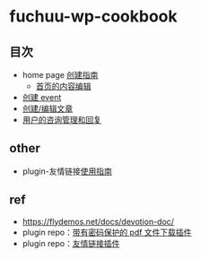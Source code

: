 # fuchuu-wp-cookbook

## 目次

- home page [创建指南](./docs/index.md)
  - [首页的内容编辑](./docs/zh/pageModify/mainPageModify.md)
- [创建 event](./docs/zh/createEvent.md)
- [创建/编辑文章](./docs/zh/createPost.md)
- [用户的咨询管理和回复](./docs/zh/qaResolve.md)

## other
- plugin-友情链接[使用指南](./docs/zh/plugin-friendLink.md)

## ref

- https://flydemos.net/docs/devotion-doc/
- plugin repo：[带有密码保护的 pdf 文件下载插件](https://github.com/suhanyujie/wp-protected-pdf-download)
- plugin repo：[友情链接插件](https://github.com/suhanyujie/wp-link-gallery)
